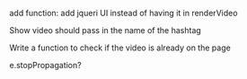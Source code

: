 add function: add jqueri UI instead of having it in renderVideo

Show video should pass in the name of the hashtag

Write a function to check if the video is already on the page

e.stopPropagation?
